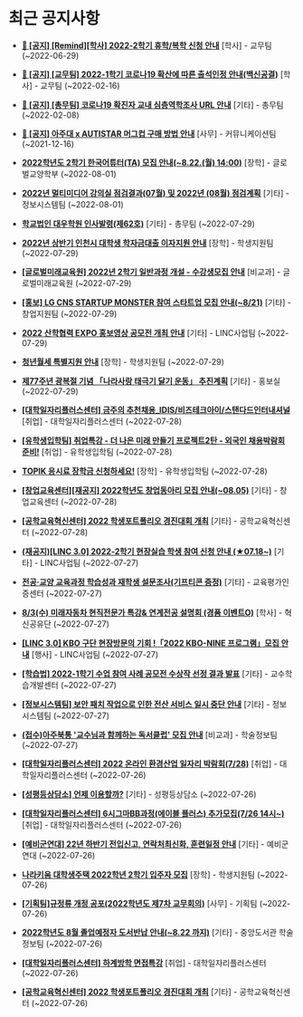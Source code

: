 # 최근 공지사항

* **[📌 [공지] [Remind][학사] 2022-2학기 휴학/복학 신청 안내](http://ajou.ac.kr/kr/ajou/notice.do?mode=view&amp;articleNo=201230&amp;article.offset=0&amp;articleLimit=30)**
 [학사] - 교무팀 (~2022-06-29)

* **[📌 [공지] [교무팀] 2022-1학기 코로나19 확산에 따른 출석인정 안내(백신공결)](http://ajou.ac.kr/kr/ajou/notice.do?mode=view&amp;articleNo=180913&amp;article.offset=0&amp;articleLimit=30)**
 [학사] - 교무팀 (~2022-02-16)

* **[📌 [공지] [총무팀] 코로나19 확진자 교내 심층역학조사 URL 안내](http://ajou.ac.kr/kr/ajou/notice.do?mode=view&amp;articleNo=180493&amp;article.offset=0&amp;articleLimit=30)**
 [기타] - 총무팀 (~2022-02-08)

* **[📌 [공지] 아주대 x AUTISTAR 머그컵 구매 방법 안내](http://ajou.ac.kr/kr/ajou/notice.do?mode=view&amp;articleNo=147976&amp;article.offset=0&amp;articleLimit=30)**
 [사무] - 커뮤니케이션팀 (~2021-12-16)

* **[2022학년도 2학기 한국어튜터(TA) 모집 안내(~8.22.(월) 14:00)](http://ajou.ac.kr/kr/ajou/notice.do?mode=view&amp;articleNo=202376&amp;article.offset=0&amp;articleLimit=30)**
 [장학] - 글로벌교양학부 (~2022-08-01)

* **[2022년 멀티미디어 강의실 점검결과(07월) 및 2022년 (08월) 점검계획](http://ajou.ac.kr/kr/ajou/notice.do?mode=view&amp;articleNo=202374&amp;article.offset=0&amp;articleLimit=30)**
 [기타] - 정보시스템팀 (~2022-08-01)

* **[학교법인 대우학원 인사발령(제62호)](http://ajou.ac.kr/kr/ajou/notice.do?mode=view&amp;articleNo=202370&amp;article.offset=0&amp;articleLimit=30)**
 [기타] - 총무팀 (~2022-07-29)

* **[2022년 상반기 인천시 대학생 학자금대출 이자지원 안내](http://ajou.ac.kr/kr/ajou/notice.do?mode=view&amp;articleNo=202367&amp;article.offset=0&amp;articleLimit=30)**
 [장학] - 학생지원팀 (~2022-07-29)

* **[[글로벌미래교육원] 2022년 2학기 일반과정 개설 - 수강생모집 안내](http://ajou.ac.kr/kr/ajou/notice.do?mode=view&amp;articleNo=202365&amp;article.offset=0&amp;articleLimit=30)**
 [비교과] - 글로벌미래교육원 (~2022-07-29)

* **[[홍보] LG CNS STARTUP MONSTER 참여 스타트업 모집 안내(~8/21)](http://ajou.ac.kr/kr/ajou/notice.do?mode=view&amp;articleNo=202361&amp;article.offset=0&amp;articleLimit=30)**
 [기타] - 창업지원팀 (~2022-07-29)

* **[2022 산학협력 EXPO 홍보영상 공모전 개최 안내](http://ajou.ac.kr/kr/ajou/notice.do?mode=view&amp;articleNo=202350&amp;article.offset=0&amp;articleLimit=30)**
 [기타] - LINC사업팀 (~2022-07-29)

* **[청년월세 특별지원 안내](http://ajou.ac.kr/kr/ajou/notice.do?mode=view&amp;articleNo=202349&amp;article.offset=0&amp;articleLimit=30)**
 [장학] - 학생지원팀 (~2022-07-29)

* **[제77주년 광복절 기념 「나라사랑 태극기 달기 운동」 추진계획](http://ajou.ac.kr/kr/ajou/notice.do?mode=view&amp;articleNo=202347&amp;article.offset=0&amp;articleLimit=30)**
 [기타] - 홍보실 (~2022-07-29)

* **[[대학일자리플러스센터] 금주의 추천채용_IDIS/비즈테크아이/스탠다드인터내셔널](http://ajou.ac.kr/kr/ajou/notice.do?mode=view&amp;articleNo=202339&amp;article.offset=0&amp;articleLimit=30)**
 [취업] - 대학일자리플러스센터 (~2022-07-28)

* **[[유학생입학팀] 취업특강 - 더 나은 미래 만들기 프로젝트2탄 - 외국인 채용박람회 준비!](http://ajou.ac.kr/kr/ajou/notice.do?mode=view&amp;articleNo=202332&amp;article.offset=0&amp;articleLimit=30)**
 [취업] - 유학생입학팀 (~2022-07-28)

* **[TOPIK 응시료 장학금 신청하세요!](http://ajou.ac.kr/kr/ajou/notice.do?mode=view&amp;articleNo=202328&amp;article.offset=0&amp;articleLimit=30)**
 [장학] - 유학생입학팀 (~2022-07-28)

* **[[창업교육센터][재공지] 2022학년도 창업동아리 모집 안내(~08.05)](http://ajou.ac.kr/kr/ajou/notice.do?mode=view&amp;articleNo=202319&amp;article.offset=0&amp;articleLimit=30)**
 [기타] - 창업교육센터 (~2022-07-28)

* **[[공학교육혁신센터] 2022 학생포트폴리오 경진대회 개최](http://ajou.ac.kr/kr/ajou/notice.do?mode=view&amp;articleNo=202312&amp;article.offset=0&amp;articleLimit=30)**
 [기타] - 공학교육혁신센터 (~2022-07-28)

* **[(재공지)[LINC 3.0] 2022-2학기 현장실습 학생 참여 신청 안내 (★07.18~)](http://ajou.ac.kr/kr/ajou/notice.do?mode=view&amp;articleNo=202296&amp;article.offset=0&amp;articleLimit=30)**
 [기타] - LINC사업팀 (~2022-07-27)

* **[전공·교양 교육과정 학습성과 재학생 설문조사(기프티콘 증정)](http://ajou.ac.kr/kr/ajou/notice.do?mode=view&amp;articleNo=202284&amp;article.offset=0&amp;articleLimit=30)**
 [기타] - 교육평가인증센터 (~2022-07-27)

* **[8/3(수) 미래자동차 현직전문가 특강&amp; 연계전공 설명회 (경품 이벤트O)](http://ajou.ac.kr/kr/ajou/notice.do?mode=view&amp;articleNo=202279&amp;article.offset=0&amp;articleLimit=30)**
 [학사] - 혁신공유단 (~2022-07-27)

* **[[LINC 3.0] KBO 구단 현장방문의 기회 !「2022 KBO-NINE 프로그램」모집 안내](http://ajou.ac.kr/kr/ajou/notice.do?mode=view&amp;articleNo=202274&amp;article.offset=0&amp;articleLimit=30)**
 [행사] - LINC사업팀 (~2022-07-27)

* **[[학습법] 2022-1학기 수업 참여 사례 공모전 수상작 선정 결과 발표](http://ajou.ac.kr/kr/ajou/notice.do?mode=view&amp;articleNo=202268&amp;article.offset=0&amp;articleLimit=30)**
 [기타] - 교수학습개발센터 (~2022-07-27)

* **[[정보시스템팀] 보안 패치 작업으로 인한 전산 서비스 일시 중단 안내](http://ajou.ac.kr/kr/ajou/notice.do?mode=view&amp;articleNo=202259&amp;article.offset=0&amp;articleLimit=30)**
 [기타] - 정보시스템팀 (~2022-07-27)

* **[(접수)아주북통 &#x27;교수님과 함께하는 독서클럽&#x27; 모집 안내](http://ajou.ac.kr/kr/ajou/notice.do?mode=view&amp;articleNo=202256&amp;article.offset=0&amp;articleLimit=30)**
 [비교과] - 학술정보팀 (~2022-07-27)

* **[[대학일자리플러스센터] 2022 온라인 환경산업 일자리 박람회(7/28)](http://ajou.ac.kr/kr/ajou/notice.do?mode=view&amp;articleNo=202242&amp;article.offset=0&amp;articleLimit=30)**
 [취업] - 대학일자리플러스센터 (~2022-07-26)

* **[[성평등상담소] 언제 이용할까?](http://ajou.ac.kr/kr/ajou/notice.do?mode=view&amp;articleNo=202241&amp;article.offset=0&amp;articleLimit=30)**
 [기타] - 성평등상담소 (~2022-07-26)

* **[[대학일자리플러스센터] 6시그마BB과정(에이블 플러스) 추가모집(7/26 14시~)](http://ajou.ac.kr/kr/ajou/notice.do?mode=view&amp;articleNo=202239&amp;article.offset=0&amp;articleLimit=30)**
 [취업] - 대학일자리플러스센터 (~2022-07-26)

* **[[예비군연대] 22년 하반기 전입신고, 연락처최신화, 훈련일정 안내](http://ajou.ac.kr/kr/ajou/notice.do?mode=view&amp;articleNo=202235&amp;article.offset=0&amp;articleLimit=30)**
 [기타] - 예비군연대 (~2022-07-26)

* **[나라키움 대학생주택 2022학년 2학기 입주자 모집](http://ajou.ac.kr/kr/ajou/notice.do?mode=view&amp;articleNo=202234&amp;article.offset=0&amp;articleLimit=30)**
 [장학] - 학생지원팀 (~2022-07-26)

* **[[기획팀]규정류 개정 공포(2022학년도 제7차 교무회의)](http://ajou.ac.kr/kr/ajou/notice.do?mode=view&amp;articleNo=202232&amp;article.offset=0&amp;articleLimit=30)**
 [사무] - 기획팀 (~2022-07-26)

* **[2022학년도 8월 졸업예정자 도서반납 안내(~8.22 까지)](http://ajou.ac.kr/kr/ajou/notice.do?mode=view&amp;articleNo=202231&amp;article.offset=0&amp;articleLimit=30)**
 [기타] - 중앙도서관 학술정보팀 (~2022-07-26)

* **[[대학일자리플러스센터] 하계방학 면접특강](http://ajou.ac.kr/kr/ajou/notice.do?mode=view&amp;articleNo=202214&amp;article.offset=0&amp;articleLimit=30)**
 [취업] - 대학일자리플러스센터 (~2022-07-26)

* **[[공학교육혁신센터] 2022 학생포트폴리오 경진대회 개최](http://ajou.ac.kr/kr/ajou/notice.do?mode=view&amp;articleNo=202212&amp;article.offset=0&amp;articleLimit=30)**
 [기타] - 공학교육혁신센터 (~2022-07-26)
